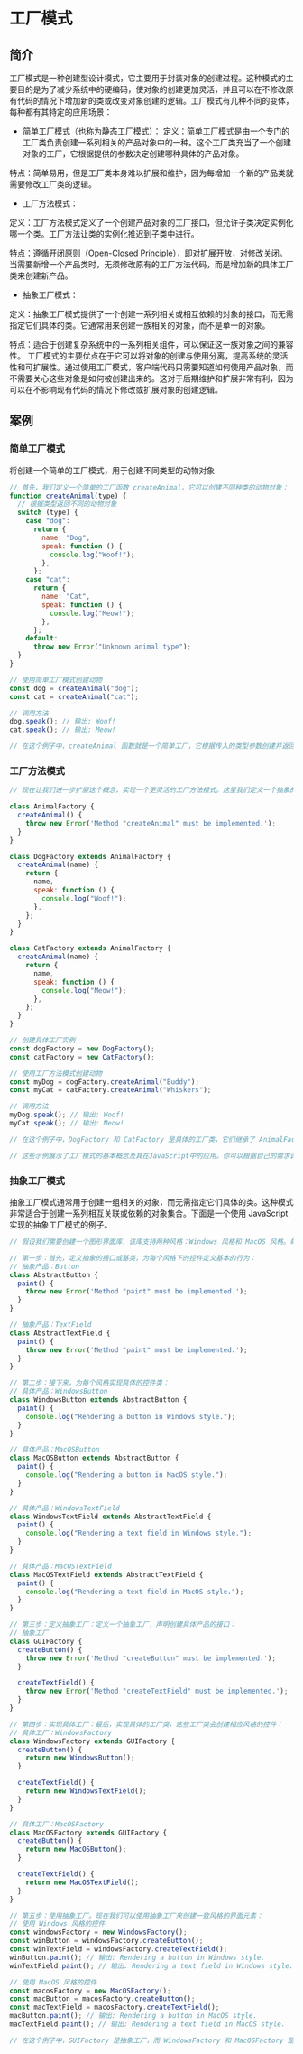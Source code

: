 # 工厂模式

## 简介

工厂模式是一种创建型设计模式，它主要用于封装对象的创建过程。这种模式的主要目的是为了减少系统中的硬编码，使对象的创建更加灵活，并且可以在不修改原有代码的情况下增加新的类或改变对象创建的逻辑。工厂模式有几种不同的变体，每种都有其特定的应用场景：

- 简单工厂模式（也称为静态工厂模式）：
  定义：简单工厂模式是由一个专门的工厂类负责创建一系列相关的产品对象中的一种。这个工厂类充当了一个创建对象的工厂，它根据提供的参数决定创建哪种具体的产品对象。

特点：简单易用，但是工厂类本身难以扩展和维护，因为每增加一个新的产品类就需要修改工厂类的逻辑。

- 工厂方法模式：

定义：工厂方法模式定义了一个创建产品对象的工厂接口，但允许子类决定实例化哪一个类。工厂方法让类的实例化推迟到子类中进行。

特点：遵循开闭原则（Open-Closed Principle），即对扩展开放，对修改关闭。当需要新增一个产品类时，无须修改原有的工厂方法代码，而是增加新的具体工厂类来创建新产品。

- 抽象工厂模式：

定义：抽象工厂模式提供了一个创建一系列相关或相互依赖的对象的接口，而无需指定它们具体的类。它通常用来创建一族相关的对象，而不是单一的对象。

特点：适合于创建复杂系统中的一系列相关组件，可以保证这一族对象之间的兼容性。
工厂模式的主要优点在于它可以将对象的创建与使用分离，提高系统的灵活性和可扩展性。通过使用工厂模式，客户端代码只需要知道如何使用产品对象，而不需要关心这些对象是如何被创建出来的。这对于后期维护和扩展非常有利，因为可以在不影响现有代码的情况下修改或扩展对象的创建逻辑。

## 案例

### 简单工厂模式

将创建一个简单的工厂模式，用于创建不同类型的动物对象

```js
// 首先，我们定义一个简单的工厂函数 createAnimal，它可以创建不同种类的动物对象：
function createAnimal(type) {
  // 根据类型返回不同的动物对象
  switch (type) {
    case "dog":
      return {
        name: "Dog",
        speak: function () {
          console.log("Woof!");
        },
      };
    case "cat":
      return {
        name: "Cat",
        speak: function () {
          console.log("Meow!");
        },
      };
    default:
      throw new Error("Unknown animal type");
  }
}

// 使用简单工厂模式创建动物
const dog = createAnimal("dog");
const cat = createAnimal("cat");

// 调用方法
dog.speak(); // 输出: Woof!
cat.speak(); // 输出: Meow!

// 在这个例子中，createAnimal 函数就是一个简单工厂，它根据传入的类型参数创建并返回相应的动物对象。
```

### 工厂方法模式

```js
// 现在让我们进一步扩展这个概念，实现一个更灵活的工厂方法模式。这里我们定义一个抽象的 AnimalFactory 类，以及两个具体的工厂类 DogFactory 和 CatFactory：

class AnimalFactory {
  createAnimal() {
    throw new Error('Method "createAnimal" must be implemented.');
  }
}

class DogFactory extends AnimalFactory {
  createAnimal(name) {
    return {
      name,
      speak: function () {
        console.log("Woof!");
      },
    };
  }
}

class CatFactory extends AnimalFactory {
  createAnimal(name) {
    return {
      name,
      speak: function () {
        console.log("Meow!");
      },
    };
  }
}

// 创建具体工厂实例
const dogFactory = new DogFactory();
const catFactory = new CatFactory();

// 使用工厂方法模式创建动物
const myDog = dogFactory.createAnimal("Buddy");
const myCat = catFactory.createAnimal("Whiskers");

// 调用方法
myDog.speak(); // 输出: Woof!
myCat.speak(); // 输出: Meow!

// 在这个例子中，DogFactory 和 CatFactory 是具体的工厂类，它们继承了 AnimalFactory 抽象类，并实现了 createAnimal 方法。这样做的好处是，如果我们需要添加更多的动物类型，只需要增加新的工厂类即可，而不需要修改现有的工厂方法代码。

// 这些示例展示了工厂模式的基本概念及其在JavaScript中的应用。你可以根据自己的需求调整这些代码以适应实际项目中的情况。
```

### 抽象工厂模式

抽象工厂模式通常用于创建一组相关的对象，而无需指定它们具体的类。这种模式非常适合于创建一系列相互关联或依赖的对象集合。下面是一个使用 JavaScript 实现的抽象工厂模式的例子。

```js
// 假设我们需要创建一个图形界面库，该库支持两种风格：Windows 风格和 MacOS 风格。每个风格下有按钮和文本框两种控件。

// 第一步：首先，定义抽象的接口或基类，为每个风格下的控件定义基本的行为：
// 抽象产品：Button
class AbstractButton {
  paint() {
    throw new Error('Method "paint" must be implemented.');
  }
}

// 抽象产品：TextField
class AbstractTextField {
  paint() {
    throw new Error('Method "paint" must be implemented.');
  }
}

// 第二步：接下来，为每个风格实现具体的控件类：
// 具体产品：WindowsButton
class WindowsButton extends AbstractButton {
  paint() {
    console.log("Rendering a button in Windows style.");
  }
}

// 具体产品：MacOSButton
class MacOSButton extends AbstractButton {
  paint() {
    console.log("Rendering a button in MacOS style.");
  }
}

// 具体产品：WindowsTextField
class WindowsTextField extends AbstractTextField {
  paint() {
    console.log("Rendering a text field in Windows style.");
  }
}

// 具体产品：MacOSTextField
class MacOSTextField extends AbstractTextField {
  paint() {
    console.log("Rendering a text field in MacOS style.");
  }
}

// 第三步：定义抽象工厂：定义一个抽象工厂，声明创建具体产品的接口：
// 抽象工厂
class GUIFactory {
  createButton() {
    throw new Error('Method "createButton" must be implemented.');
  }

  createTextField() {
    throw new Error('Method "createTextField" must be implemented.');
  }
}

// 第四步：实现具体工厂：最后，实现具体的工厂类，这些工厂类会创建相应风格的控件：
// 具体工厂：WindowsFactory
class WindowsFactory extends GUIFactory {
  createButton() {
    return new WindowsButton();
  }

  createTextField() {
    return new WindowsTextField();
  }
}

// 具体工厂：MacOSFactory
class MacOSFactory extends GUIFactory {
  createButton() {
    return new MacOSButton();
  }

  createTextField() {
    return new MacOSTextField();
  }
}

// 第五步：使用抽象工厂。现在我们可以使用抽象工厂来创建一致风格的界面元素：
// 使用 Windows 风格的控件
const windowsFactory = new WindowsFactory();
const winButton = windowsFactory.createButton();
const winTextField = windowsFactory.createTextField();
winButton.paint(); // 输出: Rendering a button in Windows style.
winTextField.paint(); // 输出: Rendering a text field in Windows style.

// 使用 MacOS 风格的控件
const macosFactory = new MacOSFactory();
const macButton = macosFactory.createButton();
const macTextField = macosFactory.createTextField();
macButton.paint(); // 输出: Rendering a button in MacOS style.
macTextField.paint(); // 输出: Rendering a text field in MacOS style.

// 在这个例子中，GUIFactory 是抽象工厂，而 WindowsFactory 和 MacOSFactory 是具体工厂。每个具体工厂都负责创建属于同一风格的一组产品。这样，当我们需要改变应用程序的整体外观风格时，只需更换使用的工厂即可，而无需修改客户端代码中的其他部分。
```
